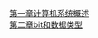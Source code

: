 [第一章计算机系统概述](https://github.com/RaguelFoReveR/OpreatingSystem/issues)</br>
[第二章bit和数据类型](https://github.com/RaguelFoReveR/OpreatingSystem/issues/2)</br>
